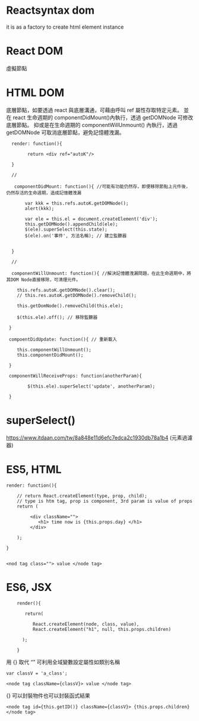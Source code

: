 # Reactsyntax dom
it is as a factory to create html element instance

# React DOM

虛擬節點


# HTML DOM

底層節點，如要透過 react 與底層溝通，可藉由呼叫 ref 屬性存取特定元素。
並在 react 生命週期的 componentDidMount()內執行，透過 getDOMNode 可修改底層節點。
抑或是在生命週期的 componentWillUnmount() 內執行，透過 getDOMNode 可取消底層節點，避免記憶體洩漏。

      render: function(){

            return <div ref="autoK"/> 

      }
      
      //
      
       componentDidMount: function(){ //可能有功能仍然存，即便移除節點上元件後，仍然存活的生命週期，造成記憶體洩漏

           var kkk = this.refs.autoK.getDOMNode();
           alert(kkk);
           
           var ele = this.el = document.createElement('div');
           this.getDOMNode().appendChild(ele);
           $(ele).superSelect(this.state);
           $(ele).on('事件', 方法名稱); // 建立監聽器
     

      }
      
      //
      
      componentWillUnmount: function(){ //解決記憶體洩漏問題，在此生命週期中，將其DOM Node直接移除，可清理元件。

        this.refs.autoK.getDOMNode().clear();
        // this.res.autoK.getDOMNode().removeChild();
        
        this.getDomNode().removeChild(this.ele);
        
        $(this.ele).off(); // 移除監聽器

     }
     
     compoentDidUpdate: function(){ // 重新載入
     
        this.componentWillUnmount();
        this.componentDidMount();
     
     }
     
     componentWillReceiveProps: function(anotherParam){
     
            $(this.ele).superSelect('update', anotherParam);
     
     }
     
# superSelect() 

https://www.itdaan.com/tw/8a848e11d6efc7edca2c1930db78a1b4 (元素過濾器)

# ES5, HTML

    render: function(){

        // return React.createElement(type, prop, child); 
        // type is htm tag, prop is component, 3rd param is value of props
        return (
        
             <div className="">
                <h1> time now is {this.props.day} </h1>
             </div>
        
        );
            
    }


    <nod tag class=""> value </node tag>


# ES6, JSX

        render(){

           return(

              React.createElement(node, class, value),
              React.createElement("h1", null, this.props.children)

          );

        }



用 {} 取代 “”
可利用全域變數設定屬性如類別名稱


    var classV = 'a_class';
    
    <node tag className={classV}> value </node tag>
    
    
{} 可以封裝物件也可以封裝函式結果


    <node tag id={this.getID()} className={classV}> {this.props.children} </node tag>


